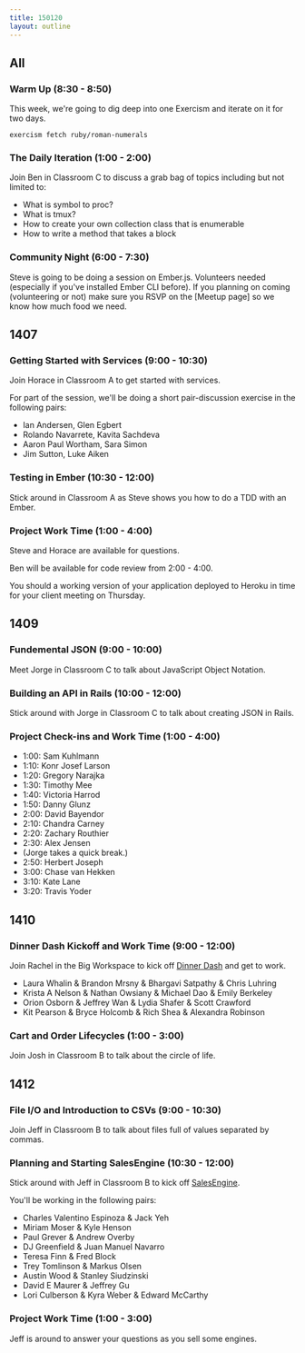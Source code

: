 ```yaml
---
title: 150120
layout: outline
---
```


## All

### Warm Up (8:30 - 8:50)

This week, we're going to dig deep into one Exercism and iterate on it for two days.

`exercism fetch ruby/roman-numerals`

### The Daily Iteration (1:00 - 2:00)

Join Ben in Classroom C to discuss a grab bag of topics including but not limited to:

* What is symbol to proc?
* What is tmux?
* How to create your own collection class that is enumerable
* How to write a method that takes a block

### Community Night (6:00 - 7:30)

Steve is going to be doing a session on Ember.js. Volunteers needed (especially if you've installed Ember CLI before). If you planning on coming (volunteering or not) make sure you RSVP on the [Meetup page] so we know how much food we need.

## 1407

### Getting Started with Services (9:00 - 10:30)

Join Horace in Classroom A to get started with services.

For part of the session, we'll be doing a short pair-discussion exercise in the following pairs:

* Ian Andersen, Glen Egbert
* Rolando Navarrete, Kavita Sachdeva
* Aaron Paul Wortham, Sara Simon
* Jim Sutton, Luke Aiken

### Testing in Ember (10:30 - 12:00)

Stick around in Classroom A as Steve shows you how to do a TDD with an Ember.

### Project Work Time (1:00 - 4:00)

Steve and Horace are available for questions.

Ben will be available for code review from 2:00 - 4:00.

You should a working version of your application deployed to Heroku in time for your client meeting on Thursday.

## 1409

### Fundemental JSON (9:00 - 10:00)

Meet Jorge in Classroom C to talk about JavaScript Object Notation.

### Building an API in Rails (10:00 - 12:00)

Stick around with Jorge in Classroom C to talk about creating JSON in Rails.

### Project Check-ins and Work Time (1:00 - 4:00)

* 1:00: Sam Kuhlmann
* 1:10: Konr Josef Larson
* 1:20: Gregory Narajka
* 1:30: Timothy Mee
* 1:40: Victoria Harrod
* 1:50: Danny Glunz
* 2:00: David Bayendor
* 2:10: Chandra Carney
* 2:20: Zachary Routhier
* 2:30: Alex Jensen
* (Jorge takes a quick break.)
* 2:50: Herbert Joseph
* 3:00: Chase van Hekken
* 3:10: Kate Lane
* 3:20: Travis Yoder

## 1410

### Dinner Dash Kickoff and Work Time (9:00 - 12:00)

Join Rachel in the Big Workspace to kick off [Dinner Dash][dd] and get to work.

[dd]: http://tutorials.jumpstartlab.com/projects/dinner_dash.html

* Laura Whalin & Brandon Mrsny & Bhargavi Satpathy & Chris Luhring
* Krista A Nelson & Nathan Owsiany & Michael Dao & Emily Berkeley
* Orion Osborn & Jeffrey Wan & Lydia Shafer & Scott Crawford
* Kit Pearson & Bryce Holcomb & Rich Shea & Alexandra Robinson

### Cart and Order Lifecycles (1:00 - 3:00)

Join Josh in Classroom B to talk about the circle of life.

## 1412

### File I/O and Introduction to CSVs (9:00 - 10:30)

Join Jeff in Classroom B to talk about files full of values separated by commas.

### Planning and Starting SalesEngine (10:30 - 12:00)

Stick around with Jeff in Classroom B to kick off [SalesEngine][se].

You'll be working in the following pairs:

* Charles Valentino Espinoza & Jack Yeh
* Miriam Moser & Kyle Henson
* Paul Grever & Andrew Overby
* DJ Greenfield & Juan Manuel Navarro
* Teresa Finn & Fred Block
* Trey Tomlinson & Markus Olsen
* Austin Wood & Stanley Siudzinski
* David E Maurer & Jeffrey Gu
* Lori Culberson & Kyra Weber & Edward McCarthy

### Project Work Time (1:00 - 3:00)

Jeff is around to answer your questions as you sell some engines.

[se]: http://tutorials.jumpstartlab.com/projects/sales_engine.html
